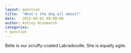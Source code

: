```yaml
---
layout: question
title:  "What's the dog all about?"
date:   2015-09-01 09:00:00
author: Ashley Hindmarsh
categories:
- question
---
```

Belle is our scruffy-coated Labradoodle. She is equally agile.
